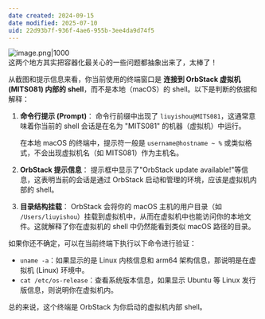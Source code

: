 ```yaml
---
date created: 2024-09-15
date modified: 2025-07-10
uid: 22d93b7f-936f-4ae6-955b-3ee4da9d74f5
---
```


![image.png|1000](https://imagehosting4picgo.oss-cn-beijing.aliyuncs.com/imagehosting/fix-dir%2Fpicgo%2Fpicgo-clipboard-images%2F2024%2F09%2F15%2F15-13-32-2a249c0f1962200ac555310c5b417ae8-202409151513791-1c49ce.png)  
这两个地方其实把容器化最关心的一些问题都抽象出来了，太棒了！

从截图和提示信息来看，你当前使用的终端窗口是 **连接到 OrbStack 虚拟机 (MITS081) 内部的 shell**，而不是本地（macOS）的 shell。以下是判断的依据和解释：

1. **命令行提示 (Prompt)**：
    命令行前缀中出现了 `liuyishou@MITS081`，这通常意味着你当前的 shell 会话是在名为 "MITS081" 的机器（虚拟机）中运行。
    

    在本地 macOS 的终端中，提示符一般是 `username@hostname ~ %` 或类似格式，不会出现虚拟机名（如 MITS081）作为主机名。

    
2. **OrbStack 提示信息**：
    提示框中显示了"OrbStack update available!"等信息，这表明当前的会话是通过 OrbStack 启动和管理的环境，应该是虚拟机内部的 shell。
    
3. **目录结构挂载**：
    OrbStack 会将你的 macOS 主机的用户目录（如 `/Users/liuyishou`）挂载到虚拟机中，从而在虚拟机中也能访问你的本地文件。这就解释了你在虚拟机的 shell 中仍然能看到类似 macOS 路径的目录。
    

如果你还不确定，可以在当前终端下执行以下命令进行验证：

- `uname -a`：如果显示的是 Linux 内核信息和 arm64 架构信息，那说明是在虚拟机 (Linux) 环境中。
- `cat /etc/os-release`：查看系统版本信息，如果显示 Ubuntu 等 Linux 发行版信息，则说明你在虚拟机内。

总的来说，这个终端是 OrbStack 为你启动的虚拟机内部 shell。
